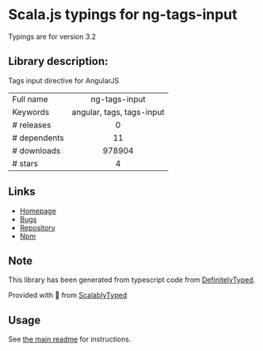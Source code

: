 
# Scala.js typings for ng-tags-input

Typings are for version 3.2

## Library description:
Tags input directive for AngularJS

|                    |                 |
| ------------------ | :-------------: |
| Full name          | ng-tags-input |
| Keywords           | angular, tags, tags-input |
| # releases         | 0 |
| # dependents       | 11 |
| # downloads        | 978904 |
| # stars            | 4 |

## Links
- [Homepage](http://mbenford.github.io/ngTagsInput)
- [Bugs](https://github.com/mbenford/ngTagsInput/issues)
- [Repository](https://github.com/mbenford/ngTagsInput)
- [Npm](https://www.npmjs.com/package/ng-tags-input)
    


## Note
This library has been generated from typescript code from [DefinitelyTyped](https://definitelytyped.org).

Provided with :purple_heart: from [ScalablyTyped](https://github.com/oyvindberg/ScalablyTyped)

## Usage
See [the main readme](../../readme.md) for instructions.


